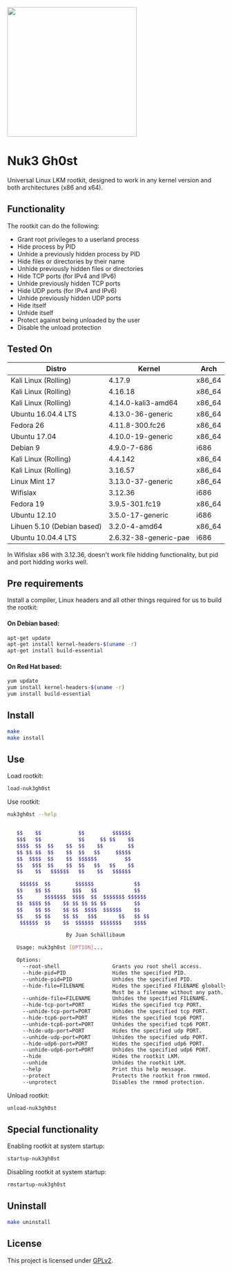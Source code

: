 <img src="https://github.com/JuanSchallibaum/Nuk3Gh0st/blob/master/logo.jpg" width="300" height="300" />

# Nuk3 Gh0st

Universal Linux LKM rootkit, designed to work in any kernel version and both architectures (x86 and x64).

## Functionality

The rootkit can do the following:

- Grant root privileges to a userland process
- Hide process by PID
- Unhide a previously hidden process by PID
- Hide files or directories by their name
- Unhide previously hidden files or directories
- Hide TCP ports (for IPv4 and IPv6)
- Unhide previously hidden TCP ports
- Hide UDP ports (for IPv4 and IPv6)
- Unhide previously hidden UDP ports
- Hide itself
- Unhide itself
- Protect against being unloaded by the user
- Disable the unload protection

## Tested On

|           Distro            |          Kernel         |    Arch    |
|-----------------------------|-------------------------|------------|
| Kali Linux (Rolling)        |  4.17.9                 |   x86_64   |
| Kali Linux (Rolling)        |  4.16.18                |   x86_64   |
| Kali Linux (Rolling)        |  4.14.0-kali3-amd64     |   x86_64   |
| Ubuntu 16.04.4 LTS          |  4.13.0-36-generic      |   x86_64   |
| Fedora 26                   |  4.11.8-300.fc26        |   x86_64   |
| Ubuntu 17.04                |  4.10.0-19-generic      |   x86_64   |
| Debian 9                    |  4.9.0-7-686            |   i686     |
| Kali Linux (Rolling)        |  4.4.142                |   x86_64   |
| Kali Linux (Rolling)        |  3.16.57                |   x86_64   |
| Linux Mint 17               |  3.13.0-37-generic      |   x86_64   |
| Wifislax                    |  3.12.36                |   i686     |
| Fedora 19                   |  3.9.5-301.fc19         |   x86_64   |
| Ubuntu 12.10                |  3.5.0-17-generic       |   i686     |
| Lihuen 5.10 (Debian based)  |  3.2.0-4-amd64          |   x86_64   |
| Ubuntu 10.04.4 LTS          |  2.6.32-38-generic-pae  |   i686     |

In Wifislax x86 with 3.12.36, doesn't work file hidding functionality, but pid and port hidding works well.

## Pre requirements

Install a compiler, Linux headers and all other things required for us to build the rootkit:

#### On Debian based:
```sh
apt-get update
apt-get install kernel-headers-$(uname -r)
apt-get install build-essential
```

#### On Red Hat based:
```sh
yum update
yum install kernel-headers-$(uname -r)
yum install build-essential
```

## Install
```sh
make
make install
```

## Use

Load rootkit:

```sh
load-nuk3gh0st
```

Use rootkit:

```sh
nuk3gh0st --help


   $$    $$            $$         $$$$$$        
   $$$   $$            $$     $$ $$    $$       
   $$$$  $$  $$    $$  $$    $$        $$       
   $$ $$ $$  $$    $$  $$   $$     $$$$$        
   $$  $$$$  $$    $$  $$$$$$         $$        
   $$   $$$  $$    $$  $$   $$   $$    $$       
   $$    $$   $$$$$$   $$    $$   $$$$$$        

    $$$$$$  $$        $$$$$$             $$     
   $$    $$ $$       $$$   $$            $$     
   $$       $$$$$$$  $$$$  $$  $$$$$$$ $$$$$$   
   $$  $$$$ $$    $$ $$ $$ $$ $$         $$     
   $$    $$ $$    $$ $$  $$$$  $$$$$$    $$     
   $$    $$ $$    $$ $$   $$$       $$   $$ $$  
    $$$$$$  $$    $$  $$$$$$  $$$$$$$    $$$$   

                   By Juan Schällibaum          

   Usage: nuk3gh0st [OPTION]...

   Options:
     --root-shell                 Grants you root shell access.
     --hide-pid=PID               Hides the specified PID.
     --unhide-pid=PID             Unhides the specified PID.
     --hide-file=FILENAME         Hides the specified FILENAME globally.
                                  Must be a filename without any path.
     --unhide-file=FILENAME       Unhides the specified FILENAME.
     --hide-tcp-port=PORT         Hides the specified tcp PORT.
     --unhide-tcp-port=PORT       Unhides the specified tcp PORT.
     --hide-tcp6-port=PORT        Hides the specified tcp6 PORT.
     --unhide-tcp6-port=PORT      Unhides the specified tcp6 PORT.
     --hide-udp-port=PORT         Hides the specified udp PORT.
     --unhide-udp-port=PORT       Unhides the specified udp PORT.
     --hide-udp6-port=PORT        Hides the specified udp6 PORT.
     --unhide-udp6-port=PORT      Unhides the specified udp6 PORT.
     --hide                       Hides the rootkit LKM.
     --unhide                     Unhides the rootkit LKM.
     --help                       Print this help message.
     --protect                    Protects the rootkit from rmmod.
     --unprotect                  Disables the rmmod protection.
```

Unload rootkit:

```sh
unload-nuk3gh0st
```

## Special functionality

Enabling rootkit at system startup:

```sh
startup-nuk3gh0st
```

Disabling rootkit at system startup:

```sh
rmstartup-nuk3gh0st
```

## Uninstall
```sh
make uninstall
```

## License
This project is licensed under [GPLv2](LICENSE).
